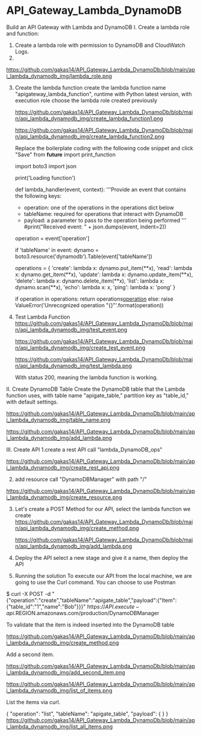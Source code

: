 # API_Gateway_Lambda_DynamoDB
Build an API Gateway with Lambda and DynamoDB
I. Create a lambda role and function:
1. Create a lambda role with permission to DynamoDB and CloudWatch Logs.
2. 
https://github.com/gakas14/API_Gateway_Lambda_DynamoDb/blob/main/api_lambda_dynamodb_img/lambda_role.png

3. Create the lambda function
   create the lambda function name "apigateway_lambda_function", runtime with Python latest version, with execution role choose the lambda role created previously
   
   https://github.com/gakas14/API_Gateway_Lambda_DynamoDb/blob/main/api_lambda_dynamodb_img/create_lambda_function1.png

   https://github.com/gakas14/API_Gateway_Lambda_DynamoDb/blob/main/api_lambda_dynamodb_img/create_lambda_function2.png

   Replace the boilerplate coding with the following code snippet and click "Save"
   from __future__ import print_function

   import boto3
   import json

   print('Loading function')


   def lambda_handler(event, context):
    '''Provide an event that contains the following keys:

      - operation: one of the operations in the operations dict below
      - tableName: required for operations that interact with DynamoDB
      - payload: a parameter to pass to the operation being performed
    '''
    #print("Received event: " + json.dumps(event, indent=2))

    operation = event['operation']

    if 'tableName' in event:
        dynamo = boto3.resource('dynamodb').Table(event['tableName'])

    operations = {
        'create': lambda x: dynamo.put_item(**x),
        'read': lambda x: dynamo.get_item(**x),
        'update': lambda x: dynamo.update_item(**x),
        'delete': lambda x: dynamo.delete_item(**x),
        'list': lambda x: dynamo.scan(**x),
        'echo': lambda x: x,
        'ping': lambda x: 'pong'
    }

    if operation in operations:
        return operations[operation](event.get('payload'))
    else:
        raise ValueError('Unrecognized operation "{}"'.format(operation))


3. Test Lambda Function
    https://github.com/gakas14/API_Gateway_Lambda_DynamoDb/blob/main/api_lambda_dynamodb_img/test_event.png

    https://github.com/gakas14/API_Gateway_Lambda_DynamoDb/blob/main/api_lambda_dynamodb_img/create_test_event.png

    https://github.com/gakas14/API_Gateway_Lambda_DynamoDb/blob/main/api_lambda_dynamodb_img/test_lambda.png

    With status 200, meaning the lambda function is working. 

II. Create DynamoDB Table
Create the DynamoDB table that the Lambda function uses, with table name "apigate_table," partition key as "table_id," with default settings.
 
https://github.com/gakas14/API_Gateway_Lambda_DynamoDb/blob/main/api_lambda_dynamodb_img/table_name.png

https://github.com/gakas14/API_Gateway_Lambda_DynamoDb/blob/main/api_lambda_dynamodb_img/add_lambda.png

III. Create API
1.create a rest API call "lambda_DynamoDB_ops" 

https://github.com/gakas14/API_Gateway_Lambda_DynamoDb/blob/main/api_lambda_dynamodb_img/create_rest_api.png

2. add resource call "DynamoDBManager" with path "/"
   
https://github.com/gakas14/API_Gateway_Lambda_DynamoDb/blob/main/api_lambda_dynamodb_img/create_resource.png

3. Let's create a POST Method for our API, select the lambda function we create
   https://github.com/gakas14/API_Gateway_Lambda_DynamoDb/blob/main/api_lambda_dynamodb_img/create_method.png

   https://github.com/gakas14/API_Gateway_Lambda_DynamoDb/blob/main/api_lambda_dynamodb_img/add_lambda.png

4. Deploy the API
   select a new stage and give it a name, then deploy the API


5. Running the solution
To execute our API from the local machine, we are going to use the Curl command. You can choose to use Postman

$ curl -X POST -d "{\"operation\":\"create\",\"tableName\":\"apigate_table\",\"payload\":{\"Item\":{\"table_id\":\"1\",\"name\":\"Bob\"}}}" https://$API.execute-api.$REGION.amazonaws.com/production/DynamoDBManager

To validate that the item is indeed inserted into the DynamoDB table

https://github.com/gakas14/API_Gateway_Lambda_DynamoDb/blob/main/api_lambda_dynamodb_img/create_method.png

Add a second item.

https://github.com/gakas14/API_Gateway_Lambda_DynamoDb/blob/main/api_lambda_dynamodb_img/add_second_item.png

https://github.com/gakas14/API_Gateway_Lambda_DynamoDb/blob/main/api_lambda_dynamodb_img/list_of_items.png

List the items via curl.

{
    "operation": "list",
    "tableName": "apigate_table",
    "payload": {
    }
}
https://github.com/gakas14/API_Gateway_Lambda_DynamoDb/blob/main/api_lambda_dynamodb_img/list_all_items.png

